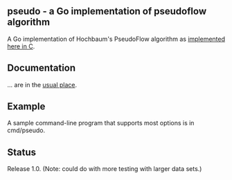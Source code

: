 <h2>pseudo - a Go implementation of pseudoflow algorithm</h2>

A Go implementation of Hochbaum's PseudoFlow algorithm as [implemented here in C][c_ref].

<h2>Documentation</h2>

... are in the [usual place][docs].

<h2>Example</h2>

A sample command-line program that supports most options is in cmd/pseudo.

<h2>Status</h2>

Release 1.0.  (Note: could do with more testing with larger data sets.)


[c_ref]: http://riot.ieor.berkeley.edu/Applications/Pseudoflow/maxflow.html
[docs]: https://godoc.org/github.com/clbanning/pseudo

